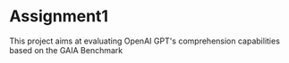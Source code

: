 # Assignment1
This project aims at evaluating OpenAI GPT's comprehension capabilities based on the GAIA Benchmark
